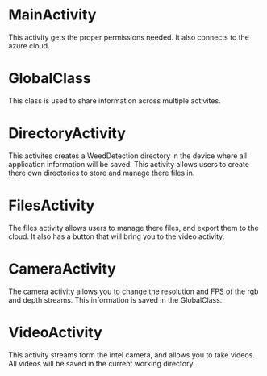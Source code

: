 # MainActivity
This activity gets the proper permissions needed.  It also connects to the azure cloud.
# GlobalClass
This class is used to share information across multiple activites.
# DirectoryActivity
This activites creates a WeedDetection directory in the device where all application information will be saved.  This activity allows users to create there own directories to store and manage there files in.
# FilesActivity
The files activity allows users to manage there files, and export them to the cloud.  It also has a button that will bring you to the video activity.
# CameraActivity
The camera activity allows you to change the resolution and FPS of the rgb and depth streams.  This information is saved in the GlobalClass.
# VideoActivity
This activity streams form the intel camera, and allows you to take videos.  All videos will be saved in the current working directory.
